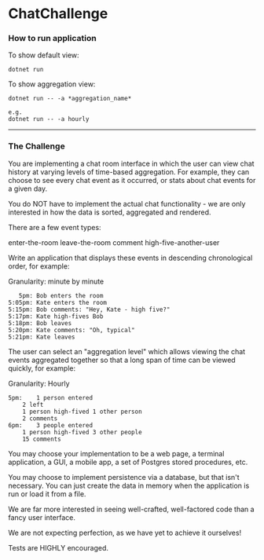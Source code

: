 # ChatChallenge

### How to run application

To show default view:
```
dotnet run
```

To show aggregation view:
```
dotnet run -- -a *aggregation_name*

e.g.
dotnet run -- -a hourly
```

--------------------------


### The Challenge


You are implementing a chat room interface in which the user can view chat history at varying levels of time-based aggregation. For example, they can choose to see every chat event as it occurred, or stats about chat events for a given day.



You do NOT have to implement the actual chat functionality - we are only interested in how the data is sorted, aggregated and rendered.



There are a few event types:



enter-the-room
leave-the-room
comment
high-five-another-user


Write an application that displays these events in descending chronological order, for example:



Granularity: minute by minute


	   5pm: Bob enters the room
	5:05pm: Kate enters the room
	5:15pm: Bob comments: "Hey, Kate - high five?"
	5:17pm: Kate high-fives Bob
	5:18pm: Bob leaves
	5:20pm: Kate comments: "Oh, typical"
	5:21pm: Kate leaves


The user can select an "aggregation level" which allows viewing the chat events aggregated together so that a long span of time can be viewed quickly, for example:



Granularity: Hourly


	5pm: 	1 person entered
		2 left
		1 person high-fived 1 other person
		2 comments
	6pm:	3 people entered
		1 person high-fived 3 other people
		15 comments


You may choose your implementation to be a web page, a terminal application, a GUI, a mobile app, a set of Postgres stored procedures, etc.



You may choose to implement persistence via a database, but that isn't necessary. You can just create the data in memory when the application is run or load it from a file.



We are far more interested in seeing well-crafted, well-factored code than a fancy user interface.



We are not expecting perfection, as we have yet to achieve it ourselves!



Tests are HIGHLY encouraged.

